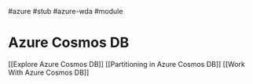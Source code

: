 #azure #stub #azure-wda #module 

# Azure Cosmos DB
[[Explore Azure Cosmos DB]]
[[Partitioning in Azure Cosmos DB]]
[[Work With Azure Cosmos DB]]
